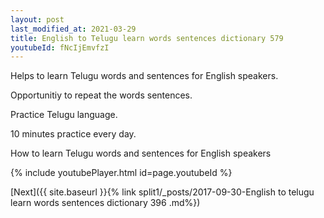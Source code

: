 ```yaml
---
layout: post
last_modified_at: 2021-03-29
title: English to Telugu learn words sentences dictionary 579 
youtubeId: fNcIjEmvfzI
---
```

 
 
Helps to learn Telugu words and sentences for English speakers.

Opportunitiy to repeat the words sentences. 

Practice Telugu language. 
 
10 minutes practice every day. 
 
How to learn Telugu words and sentences for English speakers 
 
{% include youtubePlayer.html id=page.youtubeId %}
 
 
[Next]({{ site.baseurl }}{% link  split1/_posts/2017-09-30-English to telugu learn words sentences dictionary 396 .md%})
 
